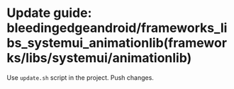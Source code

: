 
# Update guide: bleedingedgeandroid/frameworks_libs_systemui_animationlib(frameworks/libs/systemui/animationlib) 
Use `update.sh` script in the project. Push changes.
